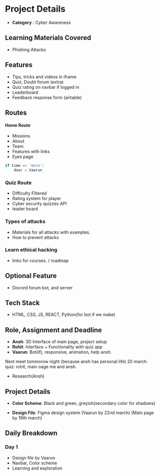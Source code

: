 # Project Details

- **Category** : Cyber Awareness

## Learning Materials Covered

- Phishing Attacks

## Features

- Tips, tricks and videos in iframe
- Quiz, Doubt forum (extra)
- Quiz rating on navbar if logged in
- Leaderboard
- Feedback response form (airtable)

## Routes

#### Home Route

- Missions
- About
- Team
- Features with links
- Eyes page

```py
if time == 'more':
    doer = Vaarun
```

### Quiz Route

- Difficulty Filtered
- Rating system for player
- Cyber security quizzes API
- leader board

### Types of attacks

- Materials for all attacks with examples.
- How to prevent attacks

### Learn ethical hacking

- links for courses. / roadmap

## Optional Feature

- Discord forum bot, and server

## Tech Stack

- HTML, CSS, JS, REACT, Python(for bot if we make)

## Role, Assignment and Deadline

- **Ansh**: 3D Interface of main page, project setup
- **Rohit**: Interface + Functionality with quiz app
- **Vaarun**: Bot(if), responsive, animation, help ansh.

Next meet tommorow night (because ansh has personal life)
20 march: quiz: rohit, main oage me and ansh.

- Research(Ansh)

## Project Details

- **Color Scheme**: Black and green, greyish(secondary color for shadows)

- **Design File**: Figma design system (Vaarun by 22nd march) (Main page by 19th march)

## Daily Breakdown

### Day 1

- Design file by Vaarun
- Navbar, Color scheme
- Learning and exploration
